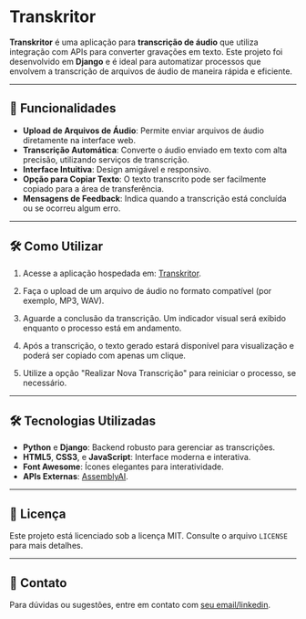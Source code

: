 # Transkritor

**Transkritor** é uma aplicação para **transcrição de áudio** que utiliza integração com APIs para converter gravações em texto. Este projeto foi desenvolvido em **Django** e é ideal para automatizar processos que envolvem a transcrição de arquivos de áudio de maneira rápida e eficiente.

---

## 🚀 Funcionalidades

- **Upload de Arquivos de Áudio**: Permite enviar arquivos de áudio diretamente na interface web.
- **Transcrição Automática**: Converte o áudio enviado em texto com alta precisão, utilizando serviços de transcrição.
- **Interface Intuitiva**: Design amigável e responsivo.
- **Opção para Copiar Texto**: O texto transcrito pode ser facilmente copiado para a área de transferência.
- **Mensagens de Feedback**: Indica quando a transcrição está concluída ou se ocorreu algum erro.

---

## 🛠️ Como Utilizar

1. Acesse a aplicação hospedada em: [Transkritor](https://transkritor1-9fqme85s.b4a.run).

2. Faça o upload de um arquivo de áudio no formato compatível (por exemplo, MP3, WAV).

3. Aguarde a conclusão da transcrição. Um indicador visual será exibido enquanto o processo está em andamento.

4. Após a transcrição, o texto gerado estará disponível para visualização e poderá ser copiado com apenas um clique.

5. Utilize a opção "Realizar Nova Transcrição" para reiniciar o processo, se necessário.

---

## 🛠️ Tecnologias Utilizadas

- **Python** e **Django**: Backend robusto para gerenciar as transcrições.
- **HTML5**, **CSS3**, e **JavaScript**: Interface moderna e interativa.
- **Font Awesome**: Ícones elegantes para interatividade.
- **APIs Externas**: [AssemblyAI](https://www.assemblyai.com/).

---

## 📄 Licença

Este projeto está licenciado sob a licença MIT. Consulte o arquivo `LICENSE` para mais detalhes.

---

## 📧 Contato

Para dúvidas ou sugestões, entre em contato com [seu email/linkedin](https://www.linkedin.com/in/natan-macena-ribeiro/).
